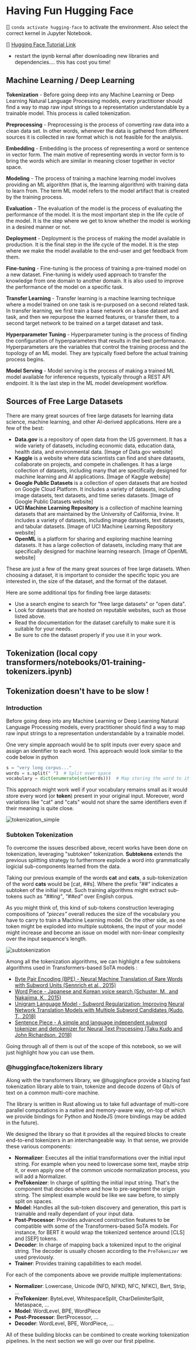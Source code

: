 # Having Fun Hugging Face

[] `conda activate hugging-face` to activate the environment. Also select the correct kernel in Jupyter Notebook.

[] [Hugging Face Tutorial Link](https://huggingface.co/docs/transformers/pipeline_tutorial)

- restart the ipynb kernal after downloading new libraries and dependencies.... this has cost you time!



## Machine Learning / Deep Learning 

**Tokenization** - Before going deep into any Machine Learning or Deep Learning Natural Language Processing models, every practitioner
should find a way to map raw input strings to a representation understandable by a trainable model. This process is called tokenization.

**Preprocessing** - Preprocessing is the process of converting raw data into a clean data set. In other words, whenever the data is gathered from different sources it is collected in raw format which is not feasible for the analysis.

**Embedding** - Embedding is the process of representing a word or sentence in vector form. The main motive of representing words in vector form is to bring the words which are similar in meaning closer together in vector space.

**Modeling** - The process of training a machine learning model involves providing an ML algorithm (that is, the learning algorithm) with training data to learn from. The term ML model refers to the model artifact that is created by the training process.

**Evaluation** - The evaluation of the model is the process of evaluating the performance of the model. It is the most important step in the life cycle of the model. It is the step where we get to know whether the model is working in a desired manner or not.

**Deployment** - Deployment is the process of making the model available in production. It is the final step in the life cycle of the model. It is the step where we make the model available to the end-user and get feedback from them.

**Fine-tuning** - Fine-tuning is the process of training a pre-trained model on a new dataset. Fine-tuning is widely used approach to transfer the knowledge from one domain to another domain. It is also used to improve the performance of the model on a specific task.

**Transfer Learning** - Transfer learning is a machine learning technique where a model trained on one task is re-purposed on a second related task. In transfer learning, we first train a base network on a base dataset and task, and then we repurpose the learned features, or transfer them, to a second target network to be trained on a target dataset and task.

**Hyperparameter Tuning** - Hyperparameter tuning is the process of finding the configuration of hyperparameters that results in the best performance. Hyperparameters are the variables that control the training process and the topology of an ML model. They are typically fixed before the actual training process begins.

**Model Serving** - Model serving is the process of making a trained ML model available for inference requests, typically through a REST API endpoint. It is the last step in the ML model development workflow.

## Sources of Free Large Datasets

There are many great sources of free large datasets for learning data science, machine learning, and other AI-derived applications. Here are a few of the best:

* **Data.gov** is a repository of open data from the US government. It has a wide variety of datasets, including economic data, education data, health data, and environmental data.
[Image of Data.gov website]
* **Kaggle** is a website where data scientists can find and share datasets, collaborate on projects, and compete in challenges. It has a large collection of datasets, including many that are specifically designed for machine learning and AI applications.
[Image of Kaggle website]
* **Google Public Datasets** is a collection of open datasets that are hosted on Google Cloud Platform. It includes a variety of datasets, including image datasets, text datasets, and time series datasets.
[Image of Google Public Datasets website]
* **UCI Machine Learning Repository** is a collection of machine learning datasets that are maintained by the University of California, Irvine. It includes a variety of datasets, including image datasets, text datasets, and tabular datasets.
[Image of UCI Machine Learning Repository website]
* **OpenML** is a platform for sharing and exploring machine learning datasets. It has a large collection of datasets, including many that are specifically designed for machine learning research.
[Image of OpenML website]

These are just a few of the many great sources of free large datasets. When choosing a dataset, it is important to consider the specific topic you are interested in, the size of the dataset, and the format of the dataset.

Here are some additional tips for finding free large datasets:

* Use a search engine to search for "free large datasets" or "open data".
* Look for datasets that are hosted on reputable websites, such as those listed above.
* Read the documentation for the dataset carefully to make sure it is suitable for your needs.
* Be sure to cite the dataset properly if you use it in your work.

## Tokenization (local copy transformers/notebooks/01-training-tokenizers.ipynb)

## Tokenization doesn't have to be slow !

### Introduction

Before going deep into any Machine Learning or Deep Learning Natural Language Processing models, every practitioner
should find a way to map raw input strings to a representation understandable by a trainable model.

One very simple approach would be to split inputs over every space and assign an identifier to each word. This approach
would look similar to the code below in python

```python
s = "very long corpus..."
words = s.split(" ")  # Split over space
vocabulary = dict(enumerate(set(words)))  # Map storing the word to it's corresponding id
```

This approach might work well if your vocabulary remains small as it would store every word (or **token**) present in your original
input. Moreover, word variations like "cat" and "cats" would not share the same identifiers even if their meaning is 
quite close.

![tokenization_simple](https://cdn.analyticsvidhya.com/wp-content/uploads/2019/11/tokenization.png)

### Subtoken Tokenization

To overcome the issues described above, recent works have been done on tokenization, leveraging "subtoken" tokenization.
**Subtokens** extends the previous splitting strategy to furthermore explode a word into grammatically logicial sub-components learned
from the data.

Taking our previous example of the words __cat__ and __cats__, a sub-tokenization of the word __cats__ would be [cat, ##s]. Where the prefix _"##"_ indicates a subtoken of the initial input. 
Such training algorithms might extract sub-tokens such as _"##ing"_, _"##ed"_ over English corpus.

As you might think of, this kind of sub-tokens construction leveraging compositions of _"pieces"_ overall reduces the size
of the vocabulary you have to carry to train a Machine Learning model. On the other side, as one token might be exploded
into multiple subtokens, the input of your model might increase and become an issue on model with non-linear complexity over the input sequence's length. 
 
![subtokenization](https://nlp.fast.ai/images/multifit_vocabularies.png)
 
Among all the tokenization algorithms, we can highlight a few subtokens algorithms used in Transformers-based SoTA models : 

- [Byte Pair Encoding (BPE) - Neural Machine Translation of Rare Words with Subword Units (Sennrich et al., 2015)](https://arxiv.org/abs/1508.07909)
- [Word Piece - Japanese and Korean voice search (Schuster, M., and Nakajima, K., 2015)](https://research.google/pubs/pub37842/)
- [Unigram Language Model - Subword Regularization: Improving Neural Network Translation Models with Multiple Subword Candidates (Kudo, T., 2018)](https://arxiv.org/abs/1804.10959)
- [Sentence Piece - A simple and language independent subword tokenizer and detokenizer for Neural Text Processing (Taku Kudo and John Richardson, 2018)](https://arxiv.org/abs/1808.06226)

Going through all of them is out of the scope of this notebook, so we will just highlight how you can use them.

### @huggingface/tokenizers library 
Along with the transformers library, we @huggingface provide a blazing fast tokenization library
able to train, tokenize and decode dozens of Gb/s of text on a common multi-core machine.

The library is written in Rust allowing us to take full advantage of multi-core parallel computations in a native and memory-aware way, on-top of which 
we provide bindings for Python and NodeJS (more bindings may be added in the future). 

We designed the library so that it provides all the required blocks to create end-to-end tokenizers in an interchangeable way. In that sense, we provide
these various components: 

- **Normalizer**: Executes all the initial transformations over the initial input string. For example when you need to
lowercase some text, maybe strip it, or even apply one of the common unicode normalization process, you will add a Normalizer. 
- **PreTokenizer**: In charge of splitting the initial input string. That's the component that decides where and how to
pre-segment the origin string. The simplest example would be like we saw before, to simply split on spaces.
- **Model**: Handles all the sub-token discovery and generation, this part is trainable and really dependant
 of your input data.
- **Post-Processor**: Provides advanced construction features to be compatible with some of the Transformers-based SoTA
models. For instance, for BERT it would wrap the tokenized sentence around [CLS] and [SEP] tokens.
- **Decoder**: In charge of mapping back a tokenized input to the original string. The decoder is usually chosen according
to the `PreTokenizer` we used previously.
- **Trainer**: Provides training capabilities to each model.

For each of the components above we provide multiple implementations:

- **Normalizer**: Lowercase, Unicode (NFD, NFKD, NFC, NFKC), Bert, Strip, ...
- **PreTokenizer**: ByteLevel, WhitespaceSplit, CharDelimiterSplit, Metaspace, ...
- **Model**: WordLevel, BPE, WordPiece
- **Post-Processor**: BertProcessor, ...
- **Decoder**: WordLevel, BPE, WordPiece, ...

All of these building blocks can be combined to create working tokenization pipelines. 
In the next section we will go over our first pipeline.